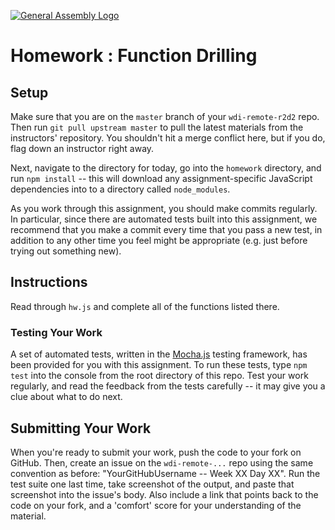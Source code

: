 [![General Assembly Logo](https://camo.githubusercontent.com/1a91b05b8f4d44b5bbfb83abac2b0996d8e26c92/687474703a2f2f692e696d6775722e636f6d2f6b6538555354712e706e67)](https://generalassemb.ly/education/web-development-immersive)

# Homework : Function Drilling

<!-- MATERIALS METADATA -->
<!--
  title: 'Function Drilling'
  type: homework
  creators: Matt Brendzel
  competencies: javascript, functions, problem solving
-->

## Setup

Make sure that you are on the `master` branch of your `wdi-remote-r2d2` repo.
Then run `git pull upstream master` to pull the latest materials from the
instructors' repository. You shouldn't hit a merge conflict here, but if you do,
flag down an instructor right away.

Next, navigate to the directory for today, go into the `homework` directory, and
run `npm install` -- this will download any assignment-specific JavaScript
dependencies into to a directory called `node_modules`.

As you work through this assignment, you should make commits regularly.
In particular, since there are automated tests built into this assignment, we
recommend that you make a commit every time that you pass a new test, in
addition to any other time you feel might be appropriate (e.g. just before
trying out something new).

## Instructions

Read through `hw.js` and complete all of the functions listed there.

### Testing Your Work

A set of automated tests, written in the [Mocha.js](https://mochajs.org/)
testing framework, has been provided for you with this assignment.
To run these tests, type `npm test` into the console from the root directory
of this repo. Test your work regularly, and read the feedback from the tests
carefully -- it may give you a clue about what to do next.

## Submitting Your Work

When you're ready to submit your work, push the code to your fork on GitHub.
Then, create an issue on the `wdi-remote-...` repo using the same convention
as before: "YourGitHubUsername -- Week XX Day XX". Run the test suite one last
time, take screenshot of the output, and paste that screenshot into the issue's
body. Also include a link that points back to the code on your fork, and a
'comfort' score for your understanding of the material.
